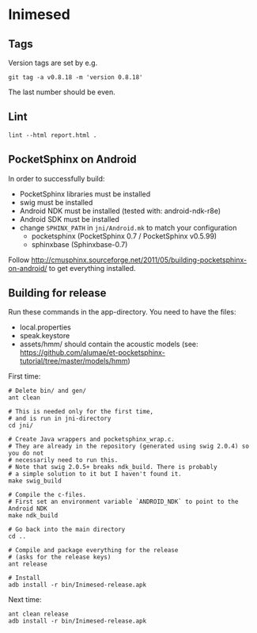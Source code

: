 Inimesed
========

Tags
----

Version tags are set by e.g.

	git tag -a v0.8.18 -m 'version 0.8.18'

The last number should be even.


Lint
----

	lint --html report.html .


PocketSphinx on Android
-----------------------

In order to successfully build:

  - PocketSphinx libraries must be installed
  - swig must be installed
  - Android NDK must be installed (tested with: android-ndk-r8e)
  - Android SDK must be installed
  - change `SPHINX_PATH` in `jni/Android.mk` to match your configuration
    - pocketsphinx (PocketSphinx 0.7 / PocketSphinx v0.5.99)
    - sphinxbase (Sphinxbase-0.7)

Follow <http://cmusphinx.sourceforge.net/2011/05/building-pocketsphinx-on-android/>
to get everything installed.

Building for release
--------------------

Run these commands in the app-directory. You need to have the files:

  - local.properties
  - speak.keystore
  - assets/hmm/ should contain the acoustic models (see: <https://github.com/alumae/et-pocketsphinx-tutorial/tree/master/models/hmm>)

First time:

	# Delete bin/ and gen/
	ant clean

	# This is needed only for the first time,
	# and is run in jni-directory
	cd jni/

	# Create Java wrappers and pocketsphinx_wrap.c.
	# They are already in the repository (generated using swig 2.0.4) so you do not
	# necessarily need to run this.
	# Note that swig 2.0.5+ breaks ndk_build. There is probably
	# a simple solution to it but I haven't found it.
	make swig_build

	# Compile the c-files.
	# First set an environment variable `ANDROID_NDK` to point to the Android NDK
	make ndk_build

	# Go back into the main directory
	cd ..

	# Compile and package everything for the release
	# (asks for the release keys)
	ant release

	# Install
	adb install -r bin/Inimesed-release.apk


Next time:

	ant clean release
	adb install -r bin/Inimesed-release.apk
